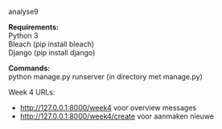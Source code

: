 analyse9

<b>Requirements:</b> <br/>
Python 3 <br/>
Bleach (pip install bleach) <br/>
Django (pip install django) <br/>

<b>Commands:</b> <br/>
python manage.py runserver (in directory met manage.py)<br/>

Week 4 URLs:
- http://127.0.0.1:8000/week4 voor overview messages
- http://127.0.0.1:8000/week4/create voor aanmaken nieuwe
